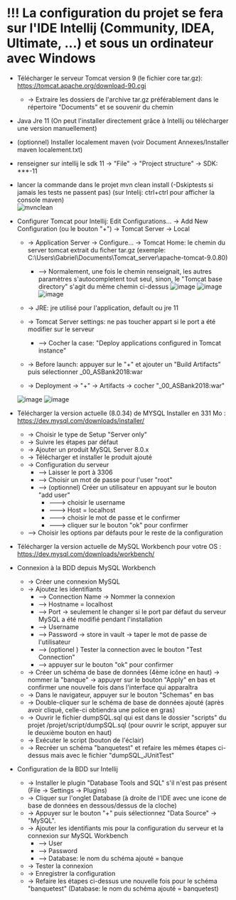 <h1>!!! La configuration du projet se fera sur l'IDE Intellij (Community, IDEA, Ultimate, ...) et sous un ordinateur avec Windows</h1>


- Télécharger le serveur Tomcat version 9 (le fichier core tar.gz): https://tomcat.apache.org/download-90.cgi
	- -> Extraire les dossiers de l'archive tar.gz préférablement dans le répertoire "Documents" et se souvenir du chemin

- Java Jre 11 (On peut l'installer directement grâce à Intellij ou télécharger une version manuellement)<br/>

- (optionnel) Installer localement maven (voir Document Annexes/Installer maven localement.txt)<br/>

- renseigner sur intellij le sdk 11 -> "File" -> "Project structure" -> SDK: ***-11

- lancer la commande dans le projet mvn clean install (-Dskiptests si jamais les tests ne passent pas) (sur Intelij: ctrl+ctrl pour afficher la console maven)<br/>
![mvnclean](https://github.com/Raider472/QualiteDevTP/assets/60116030/e76f257f-3a66-4cfe-9a4d-0337ce30b03b)

- Configurer Tomcat pour Intellij: Edit Configurations... -> Add New Configuration (ou le bouton "+") -> Tomcat Server -> Local
	- -> Application Server -> Configure... -> Tomcat Home: le chemin du server tomcat extrait du ficher tar.gz (exemple: C:\Users\Gabriel\Documents\Tomcat_server\apache-tomcat-9.0.80)
		- --> Normalement, une fois le chemin renseignait, les autres paramètres s'autocompletent tout seul, sinon, le "Tomcat base directory" s'agit du même chemin ci-dessus
    		 ![image](https://github.com/Raider472/QualiteDevTP/assets/60116030/ac781343-6f6e-4431-a31e-a3f72d840367)
        	 ![image](https://github.com/Raider472/QualiteDevTP/assets/60116030/f0df2e26-1554-4afe-9faf-caa77c1b81e2)
    		 ![image](https://github.com/Raider472/QualiteDevTP/assets/60116030/513da4fb-875e-4c4e-8d04-439716225910)
    
	- -> JRE: jre utilisé pour l'application, default ou jre 11

	- -> Tomcat Server settings: ne pas toucher appart si le port a été modifier sur le serveur
		- --> Cocher la case: "Deploy applications configured in Tomcat instance"

	- -> Before launch: appuyer sur le "+" et ajouter un "Build Artifacts" puis sélectionner _00_ASBank2018:war

	- -> Deployment -> "+" -> Artifacts -> cocher "_00_ASBank2018:war"

	 ![image](https://github.com/Raider472/QualiteDevTP/assets/60116030/28fa29bb-f4c6-4e3f-ae57-a0b5ce942ed6)
   	 ![image](https://github.com/Raider472/QualiteDevTP/assets/60116030/64ff4166-a89c-4501-814a-7a17547d4eb4)

- Télécharger la version actuelle (8.0.34) de MYSQL Installer en 331 Mo : https://dev.mysql.com/downloads/installer/ 
	- -> Choisir le type de Setup "Server only"
	- -> Suivre les étapes par défaut
	- -> Ajouter un produit MySQL Server 8.0.x
	- -> Télécharger et installer le produit ajouté
	- -> Configuration du serveur
		- --> Laisser le port à 3306
		- --> Choisir un mot de passe pour l'user "root"
		- --> (optionnel) Créer un utilisateur en appuyant sur le bouton "add user"
			- ---> choisir le username
			- ---> Host = localhost
			- ---> choisir le mot de passe et le confirmer
			- ---> cliquer sur le bouton "ok" pour confirmer
	- --> Choisir les options par défauts pour le reste de la configuration


- Télécharger la version actuelle de MySQL Workbench pour votre OS : https://dev.mysql.com/downloads/workbench/

- Connexion à la BDD depuis MySQL Workbench
	- -> Créer une connexion MySQL
	- -> Ajoutez les identifiants
		- --> Connection Name -> Nommer la connexion
		- --> Hostname = localhost
		- --> Port -> seulement le changer si le port par défaut du serveur MySQL a été modifié pendant l'installation
		- --> Username
		- --> Password -> store in vault -> taper le mot de passe de l'utilisateur
		- --> (optionel ) Tester la connection avec le bouton "Test Connection"
		- --> appuyer sur le bouton "ok" pour confirmer
	- -> Créer un schéma de base de données (4ème icône en haut) -> nommer la "banque" -> appuyer sur le bouton "Apply" en bas et confirmer une nouvelle fois dans l'interface qui apparaîtra
	- -> Dans le navigateur, appuyer sur le bouton "Schemas" en bas
	- -> Double-cliquer sur le schéma de base de données ajouté (après avoir cliqué, celle-ci obtiendra une police en gras)
	- -> Ouvrir le fichier dumpSQL.sql qui est dans le dossier "scripts" du projet /projet/script/dumpSQL.sql (pour ouvrir le script, appuyer sur le deuxième bouton en haut)
	- -> Exécuter le script (bouton de l'éclair)
	- -> Recréer un schéma "banquetest" et refaire les mêmes étapes ci-dessus mais avec le fichier "dumpSQL_JUnitTest"
			
- Configuration de la BDD sur Intellij
	- -> Installer le plugin "Database Tools and SQL" s'il n'est pas présent (File -> Settings -> Plugins)
	- -> Cliquer sur l'onglet Database (à droite de l'IDE avec une icone de base de données en dessous/dessus de la cloche)
	- -> Appuyer sur le bouton "+" puis sélectionnez "Data Source" -> "MySQL".
	- -> Ajouter les identifiants mis pour la configuration du serveur et la connexion sur MySQL Workbench
		- --> User
		- --> Password
		- --> Database: le nom du schéma ajouté = banque
	- -> Tester la connexion
	- -> Enregistrer la configuration
	- -> Refaire les étapes ci-dessus une nouvelle fois pour le schéma "banquetest" (Database: le nom du schéma ajouté = banquetest)
